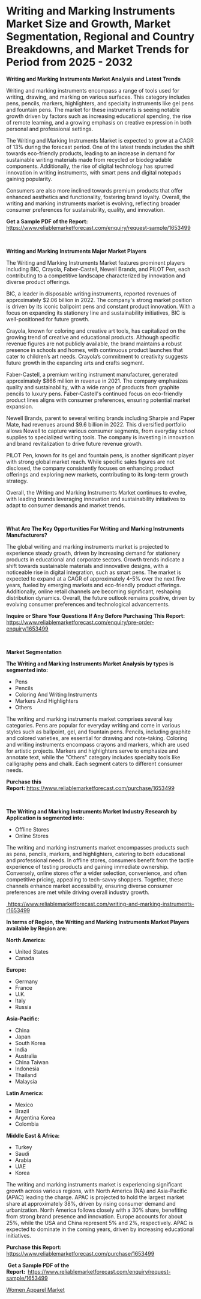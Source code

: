 <p><h1>Writing and Marking Instruments Market Size and Growth, Market Segmentation, Regional and Country Breakdowns, and Market Trends for Period from 2025 -  2032</h1></p><p><strong>Writing and Marking Instruments Market Analysis and Latest Trends</strong></p>
<p><p>Writing and marking instruments encompass a range of tools used for writing, drawing, and marking on various surfaces. This category includes pens, pencils, markers, highlighters, and specialty instruments like gel pens and fountain pens. The market for these instruments is seeing notable growth driven by factors such as increasing educational spending, the rise of remote learning, and a growing emphasis on creative expression in both personal and professional settings.</p><p>The Writing and Marking Instruments Market is expected to grow at a CAGR of 13% during the forecast period. One of the latest trends includes the shift towards eco-friendly products, leading to an increase in demand for sustainable writing materials made from recycled or biodegradable components. Additionally, the rise of digital technology has spurred innovation in writing instruments, with smart pens and digital notepads gaining popularity.</p><p>Consumers are also more inclined towards premium products that offer enhanced aesthetics and functionality, fostering brand loyalty. Overall, the writing and marking instruments market is evolving, reflecting broader consumer preferences for sustainability, quality, and innovation.</p></p>
<p><strong>Get a Sample PDF of the Report:&nbsp;</strong> <a href="https://www.reliablemarketforecast.com/enquiry/request-sample/1653499?utm_campaign=2760&utm_medium=2&utm_source=Github&utm_content=ia&utm_term=05032025&utm_id=writing-and-marking-instruments">https://www.reliablemarketforecast.com/enquiry/request-sample/1653499</a></p>
<p>&nbsp;</p>
<p><strong>Writing and Marking Instruments Major Market Players</strong></p>
<p><p>The Writing and Marking Instruments Market features prominent players including BIC, Crayola, Faber-Castell, Newell Brands, and PILOT Pen, each contributing to a competitive landscape characterized by innovation and diverse product offerings.</p><p>BIC, a leader in disposable writing instruments, reported revenues of approximately $2.06 billion in 2022. The company's strong market position is driven by its iconic ballpoint pens and constant product innovation. With a focus on expanding its stationery line and sustainability initiatives, BIC is well-positioned for future growth.</p><p>Crayola, known for coloring and creative art tools, has capitalized on the growing trend of creative and educational products. Although specific revenue figures are not publicly available, the brand maintains a robust presence in schools and homes, with continuous product launches that cater to children’s art needs. Crayola’s commitment to creativity suggests future growth in the expanding arts and crafts segment.</p><p>Faber-Castell, a premium writing instrument manufacturer, generated approximately $866 million in revenue in 2021. The company emphasizes quality and sustainability, with a wide range of products from graphite pencils to luxury pens. Faber-Castell's continued focus on eco-friendly product lines aligns with consumer preferences, ensuring potential market expansion.</p><p>Newell Brands, parent to several writing brands including Sharpie and Paper Mate, had revenues around $9.6 billion in 2022. This diversified portfolio allows Newell to capture various consumer segments, from everyday school supplies to specialized writing tools. The company is investing in innovation and brand revitalization to drive future revenue growth.</p><p>PILOT Pen, known for its gel and fountain pens, is another significant player with strong global market reach. While specific sales figures are not disclosed, the company consistently focuses on enhancing product offerings and exploring new markets, contributing to its long-term growth strategy.</p><p>Overall, the Writing and Marking Instruments Market continues to evolve, with leading brands leveraging innovation and sustainability initiatives to adapt to consumer demands and market trends.</p></p>
<p>&nbsp;</p>
<p><strong>What Are The Key Opportunities For Writing and Marking Instruments Manufacturers?</strong></p>
<p><p>The global writing and marking instruments market is projected to experience steady growth, driven by increasing demand for stationery products in educational and corporate sectors. Growth trends indicate a shift towards sustainable materials and innovative designs, with a noticeable rise in digital integration, such as smart pens. The market is expected to expand at a CAGR of approximately 4-5% over the next five years, fueled by emerging markets and eco-friendly product offerings. Additionally, online retail channels are becoming significant, reshaping distribution dynamics. Overall, the future outlook remains positive, driven by evolving consumer preferences and technological advancements.</p></p>
<p><strong>Inquire or Share Your Questions If Any Before Purchasing This Report:</strong> <a href="https://www.reliablemarketforecast.com/enquiry/pre-order-enquiry/1653499?utm_campaign=2760&utm_medium=2&utm_source=Github&utm_content=ia&utm_term=05032025&utm_id=writing-and-marking-instruments">https://www.reliablemarketforecast.com/enquiry/pre-order-enquiry/1653499</a></p>
<p>&nbsp;</p>
<p><strong>Market Segmentation</strong></p>
<p><strong>The Writing and Marking Instruments Market Analysis by types is segmented into:</strong></p>
<p><ul><li>Pens</li><li>Pencils</li><li>Coloring And Writing Instruments</li><li>Markers And Highlighters</li><li>Others</li></ul></p>
<p><p>The writing and marking instruments market comprises several key categories. Pens are popular for everyday writing and come in various styles such as ballpoint, gel, and fountain pens. Pencils, including graphite and colored varieties, are essential for drawing and note-taking. Coloring and writing instruments encompass crayons and markers, which are used for artistic projects. Markers and highlighters serve to emphasize and annotate text, while the "Others" category includes specialty tools like calligraphy pens and chalk. Each segment caters to different consumer needs.</p></p>
<p><strong>Purchase this Report:&nbsp;</strong><a href="https://www.reliablemarketforecast.com/purchase/1653499?utm_campaign=2760&utm_medium=2&utm_source=Github&utm_content=ia&utm_term=05032025&utm_id=writing-and-marking-instruments">https://www.reliablemarketforecast.com/purchase/1653499</a></p>
<p>&nbsp;</p>
<p><strong>The Writing and Marking Instruments Market Industry Research by Application is segmented into:</strong></p>
<p><ul><li>Offline Stores</li><li>Online Stores</li></ul></p>
<p><p>The writing and marking instruments market encompasses products such as pens, pencils, markers, and highlighters, catering to both educational and professional needs. In offline stores, consumers benefit from the tactile experience of testing products and gaining immediate ownership. Conversely, online stores offer a wider selection, convenience, and often competitive pricing, appealing to tech-savvy shoppers. Together, these channels enhance market accessibility, ensuring diverse consumer preferences are met while driving overall industry growth.</p></p>
<p><a href="https://www.reliablemarketforecast.com/writing-and-marking-instruments-r1653499?utm_campaign=2760&utm_medium=2&utm_source=Github&utm_content=ia&utm_term=05032025&utm_id=writing-and-marking-instruments">&nbsp;https://www.reliablemarketforecast.com/writing-and-marking-instruments-r1653499</a></p>
<p><strong>In terms of Region, the Writing and Marking Instruments Market Players available by Region are:</strong></p>
<p>
    <p> <strong> North America: </strong>
        <ul>
            <li>United States</li>
            <li>Canada</li>
        </ul>
        </p> 
    <p> <strong> Europe: </strong>
        <ul>
            <li>Germany</li>
            <li>France</li>
            <li>U.K.</li>
            <li>Italy</li>
            <li>Russia</li>
        </ul>
        </p> 
    <p> <strong> Asia-Pacific: </strong>
        <ul>
            <li>China</li>
            <li>Japan</li>
            <li>South Korea</li>
            <li>India</li>
            <li>Australia</li>
            <li>China Taiwan</li>
            <li>Indonesia</li>
            <li>Thailand</li>
            <li>Malaysia</li>
        </ul>
        </p> 
    <p> <strong> Latin America: </strong>
        <ul>
            <li>Mexico</li>
            <li>Brazil</li>
            <li>Argentina Korea</li>
            <li>Colombia</li>
        </ul>
        </p> 
    <p> <strong> Middle East & Africa: </strong>
        <ul>
            <li>Turkey</li>
            <li>Saudi</li>
            <li>Arabia</li>
            <li>UAE</li>
            <li>Korea</li>
        </ul>
    </p>
    </p>
<p><p>The writing and marking instruments market is experiencing significant growth across various regions, with North America (NA) and Asia-Pacific (APAC) leading the charge. APAC is projected to hold the largest market share at approximately 38%, driven by rising consumer demand and urbanization. North America follows closely with a 30% share, benefiting from strong brand presence and innovation. Europe accounts for about 25%, while the USA and China represent 5% and 2%, respectively. APAC is expected to dominate in the coming years, driven by increasing educational initiatives.</p></p>
<p><strong>Purchase this Report: </strong><a href="https://www.reliablemarketforecast.com/purchase/1653499?utm_campaign=2760&utm_medium=2&utm_source=Github&utm_content=ia&utm_term=05032025&utm_id=writing-and-marking-instruments">https://www.reliablemarketforecast.com/purchase/1653499</a></p>
<p>&nbsp;<strong>Get a Sample PDF of the Report:&nbsp;&nbsp;</strong><a href="https://www.reliablemarketforecast.com/enquiry/request-sample/1653499?utm_campaign=2760&utm_medium=2&utm_source=Github&utm_content=ia&utm_term=05032025&utm_id=writing-and-marking-instruments">https://www.reliablemarketforecast.com/enquiry/request-sample/1653499</a></p>
<p><strong></strong></p>
<p><p><a href="https://github.com/vitrilaoire/Market-Research-Report-List-1/blob/main/women-apparel-market.md?utm_campaign=2760&utm_medium=2&utm_source=Github&utm_content=ia&utm_term=05032025&utm_id=writing-and-marking-instruments">Women Apparel Market</a></p></p>